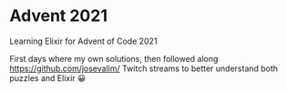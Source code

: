 # Advent 2021

Learning Elixir for Advent of Code 2021

First days where my own solutions, then followed along https://github.com/josevalim/ Twitch streams to better understand both puzzles and Elixir 😀
